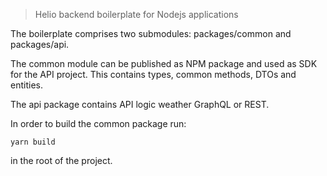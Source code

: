 > Helio backend boilerplate for Nodejs applications

The boilerplate comprises two submodules: packages/common and packages/api.

The common module can be published as NPM package and used as SDK for the API project.
This contains types, common methods, DTOs and entities. 

The api package contains API logic weather GraphQL or REST.

In order to build the common package run:

```shell
yarn build
```

in the root of the project.

